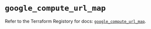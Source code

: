 # `google_compute_url_map`

Refer to the Terraform Registory for docs: [`google_compute_url_map`](https://www.terraform.io/docs/providers/google/r/compute_url_map).
